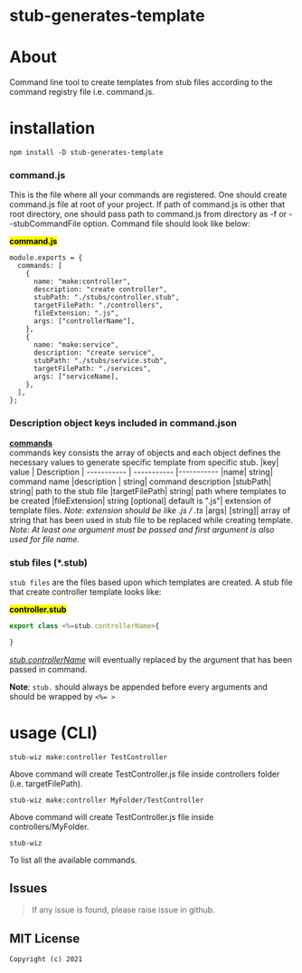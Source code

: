 # stub-generates-template

# About
Command line tool to create templates from stub files according to the command registry file i.e. command.js.

# installation
```npm
npm install -D stub-generates-template
```

### command.js
This is the file where all your commands are registered. One should create command.js file at root of your project. If path of command.js is other that root directory, one should pass path to command.js from directory as -f or --stubCommandFile option. Command file should look like below:

<mark>**command.js**</mark>
```
module.exports = {
  commands: [
    {
      name: "make:controller",
      description: "create controller",
      stubPath: "./stubs/controller.stub",
      targetFilePath: "./controllers",
      fileExtension: ".js",
      args: ["controllerName"],
    },
    {
      name: "make:service",
      description: "create service",
      stubPath: "./stubs/service.stub",
      targetFilePath: "./services",
      args: ["serviceName],
    },
  ],
};
```
### Description object keys included in command.json
<u>**commands**</u> <br>
commands key consists the array of objects and each object defines the necessary values to generate specific template from specific stub. 
|key| value | Description
| ----------- | ----------- |----------- 
|name| string| command name
|description | string| command description
|stubPath| string|  path to the stub file
|targetFilePath| string| path where templates to be created
|fileExtension| string [optional] default is ".js"| extension of template files. *Note: extension should be like .js / .ts*
|args| [string]| array of string that has been used in stub file to be replaced while creating template. *Note: At least one argument must be passed and first argument is also used for file name.*

### stub files (*.stub)
`stub files` are the files based upon which templates are created. A stub file that create controller template looks like: 

<mark>**controller.stub**</mark>
```js
export class <%=stub.controllerName>{

}

```
<u>*stub.controllerName*</u> will eventually replaced by the argument that has been passed in command.

**Note**: `stub.` should always be appended before every arguments and should be wrapped by `<%= >`


# usage (CLI)
```
stub-wiz make:controller TestController
```
Above command will create TestController.js file inside controllers folder (i.e. targetFilePath).

```
stub-wiz make:controller MyFolder/TestController
```
Above command will create TestController.js file inside controllers/MyFolder.

```
stub-wiz
```
To list all the available commands.

## Issues
> If any issue is found, please raise issue in github.


## MIT License

```
Copyright (c) 2021
```
